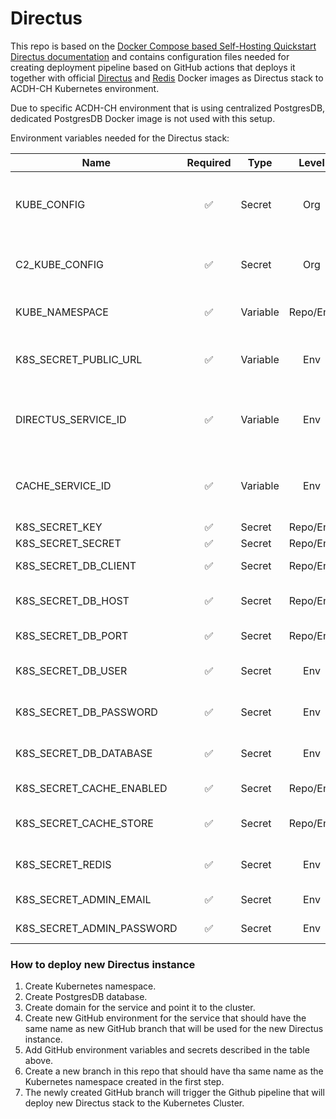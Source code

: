 # Directus

This repo is based on the [Docker Compose based Self-Hosting Quickstart Directus documentation](hhttps://docs.directus.io/self-hosted/docker-guide.html "Docker Compose based Self-Hosting Quickstart Directus documentation") and contains configuration files needed for creating deployment pipeline based on GitHub actions that deploys it together with official [Directus](https://hub.docker.com/r/directus/directus "Directus") and [Redis](https://hub.docker.com/_/redis/ "Redis") Docker images as Directus stack to ACDH-CH Kubernetes environment. 

Due to specific ACDH-CH environment that is using centralized PostgresDB, dedicated PostgresDB Docker image is not used with this setup.

Environment variables needed for the Directus stack:

|Name|Required|Type|Level|Description|
|----|:------:|----|:---:|-----------|
|KUBE_CONFIG|:white_check_mark:|Secret|Org|base64 encoded K8s config file. Usually set at the Org level and shared by all (public) repositories. |
|C2_KUBE_CONFIG|:white_check_mark:|Secret|Org|If you deploy using the workflow for the second cluster the C2_ variant is used. |
|KUBE_NAMESPACE|:white_check_mark:|Variable|Repo/Env|The K8s namespace the deployment should be installed to. |
|K8S_SECRET_PUBLIC_URL|:white_check_mark:|Variable|Env|The URI that should be configured for access to the service. |
|DIRECTUS_SERVICE_ID|:white_check_mark:|Variable|Env|A K8s label ID is attached to the workload/deployment with this value (usually a number) |
|CACHE_SERVICE_ID|:white_check_mark:|Variable|Env|A K8s label ID is attached to the workload/deployment with this value (usually a number) |
|K8S_SECRET_KEY|:white_check_mark:|Secret|Repo/Env|Secret key |
|K8S_SECRET_SECRET|:white_check_mark:|Secret|Repo/Env|Secret |
|K8S_SECRET_DB_CLIENT|:white_check_mark:|Secret|Repo/Env|Type of an external DB service. |
|K8S_SECRET_DB_HOST|:white_check_mark:|Secret|Repo/Env|Hostname of an externa PostgresDB service. |
|K8S_SECRET_DB_PORT|:white_check_mark:|Secret|Repo/Env|Port of an external PostgresDB service. |
|K8S_SECRET_DB_USER|:white_check_mark:|Secret|Env|Username for the PostgresDB database. |  
|K8S_SECRET_DB_PASSWORD|:white_check_mark:|Secret|Env|Password for the PostgresDB database. |
|K8S_SECRET_DB_DATABASE|:white_check_mark:|Secret|Env|Name of the PostgresDB database to use. |  
|K8S_SECRET_CACHE_ENABLED|:white_check_mark:|Secret|Repo/Env|Set to true to enable caching. |
|K8S_SECRET_CACHE_STORE|:white_check_mark:|Secret|Repo/Env|Service used for caching. Should be set to redis. |
|K8S_SECRET_REDIS|:white_check_mark:|Secret|Env|URL of Redis service. Should be set to redis://cache:6379 |  
|K8S_SECRET_ADMIN_EMAIL|:white_check_mark:|Secret|Env|E-mail address of admin user. |
|K8S_SECRET_ADMIN_PASSWORD|:white_check_mark:|Secret|Env|The password for the admin user. |  

### How to deploy new Directus instance

1. Create Kubernetes namespace.
2. Create PostgresDB database.
3. Create domain for the service and point it to the cluster.
4. Create new GitHub environment for the service that should have the same name as new GitHub branch that will be used for the new Directus instance.
5. Add GitHub environment variables and secrets described in the table above.
6. Create a new branch in this repo that should have tha same name as the Kubernetes namespace created in the first step.
8. The newly created GitHub branch will trigger the Github pipeline that will deploy new Directus stack to the Kubernetes Cluster.

